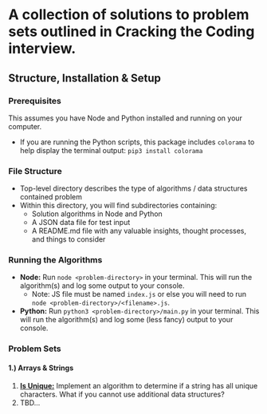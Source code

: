 # A collection of solutions to problem sets outlined in Cracking the Coding interview.

## Structure, Installation & Setup
### Prerequisites
This assumes you have Node and Python installed and running on your computer. 
* If you are running the Python scripts, this package includes `colorama` to help display the terminal output: `pip3 install colorama`

### File Structure
* Top-level directory describes the type of algorithms / data structures contained problem
* Within this directory, you will find subdirectories containing:
  * Solution algorithms in Node and Python
  * A JSON data file for test input
  * A README.md file with any valuable insights, thought processes, and things to consider

### Running the Algorithms
* **Node:** Run `node <problem-directory>` in your terminal. This will run the algorithm(s) and log some output to your console.
  * Note: JS file must be named `index.js` or else you will need to run `node <problem-directory>/<filename>.js`.
* **Python:** Run `python3 <problem-directory>/main.py` in your terminal. This will run the algorithm(s) and log some (less fancy) output to your console.

### Problem Sets
#### 1.) Arrays & Strings
1. **[Is Unique:](./arrays_strings/is_unique)** Implement an algorithm to determine if a string has all unique characters. What if you cannot use additional data structures?
2. TBD...